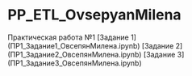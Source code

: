# PP_ETL_OvsepyanMilena
Практическая работа №1 
[Задание 1] (ПР1_Задание1_ОвсепянМилена.ipynb)
[Задание 2] (ПР1_Задание2_ОвсепянМилена.ipynb)
[Задание 3] (ПР1_Задание3_ОвсепянМилена.ipynb)
